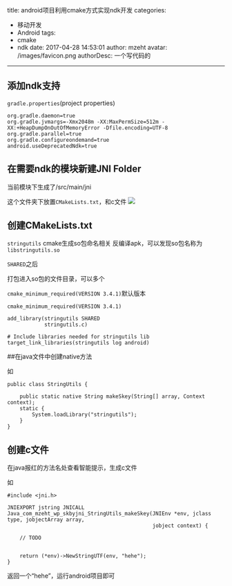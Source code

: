 title: android项目利用cmake方式实现ndk开发
categories: 
  - 移动开发
  - Android
tags:
  - cmake
  - ndk
date: 2017-04-28 14:53:01
author: mzeht
avatar: /images/favicon.png
authorDesc: 一个写代码的
---

## 添加ndk支持
`gradle.properties`(project properties)

```
org.gradle.daemon=true
org.gradle.jvmargs=-Xmx2048m -XX:MaxPermSize=512m -XX:+HeapDumpOnOutOfMemoryError -Dfile.encoding=UTF-8
org.gradle.parallel=true
org.gradle.configureondemand=true
android.useDeprecatedNdk=true
```

## 在需要ndk的模块新建JNI Folder
当前模块下生成了/src/main/jni

这个文件夹下放置`CMakeLists.txt`，和c文件
![](http://7xqtsx.com1.z0.glb.clouddn.com/17-4-28/13776882-file_1493364079424_4904.png)

## 创建CMakeLists.txt
`stringutils` cmake生成so包命名相关
反编译apk，可以发现so包名称为`libstringutils.so`

`SHARED`之后

打包进入so包的文件目录，可以多个

`cmake_minimum_required(VERSION 3.4.1)`默认版本

```
cmake_minimum_required(VERSION 3.4.1)

add_library(stringutils SHARED
            stringutils.c)

# Include libraries needed for stringutils lib
target_link_libraries(stringutils log android)

```

##在java文件中创建native方法


如
```
public class StringUtils {

    public static native String makeSkey(String[] array, Context context);
    static {
        System.loadLibrary("stringutils");
    }
}
```
## 创建c文件
在java报红的方法名处查看智能提示，生成c文件

如


```
#include <jni.h>

JNIEXPORT jstring JNICALL
Java_com_mzeht_wp_skbyjni_StringUtils_makeSkey(JNIEnv *env, jclass type, jobjectArray array,
                                               jobject context) {

    // TODO


    return (*env)->NewStringUTF(env, "hehe");
}

```

返回一个“hehe”，运行android项目即可



